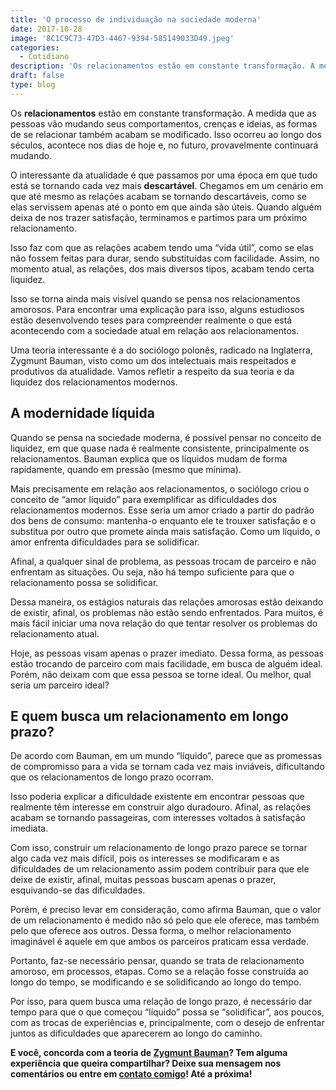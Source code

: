 ```yaml
---
title: 'O processo de individuação na sociedade moderna'
date: 2017-10-28
image: '8C1C9C73-47D3-4467-9394-585149033D49.jpeg'
categories:
  - Cotidiano
description: 'Os relacionamentos estão em constante transformação. A medida que as pessoas vão mudando seus comportamentos, novos relacionamentos amorosos aparecem...'
draft: false
type: blog
---
```


Os **relacionamentos** estão em constante transformação. A medida que as pessoas vão mudando seus comportamentos, crenças e ideias, as formas de se relacionar também acabam se modificado. Isso ocorreu ao longo dos séculos, acontece nos dias de hoje e, no futuro, provavelmente continuará mudando.

O interessante da atualidade é que passamos por uma época em que tudo está se tornando cada vez mais **descartável**. Chegamos em um cenário em que até mesmo as relações acabam se tornando descartáveis, como se elas servissem apenas até o ponto em que ainda são úteis. Quando alguém deixa de nos trazer satisfação, terminamos e partimos para um próximo relacionamento.

Isso faz com que as relações acabem tendo uma “vida útil”, como se elas não fossem feitas para durar, sendo substituídas com facilidade. Assim, no momento atual, as relações, dos mais diversos tipos, acabam tendo certa liquidez.

Isso se torna ainda mais visível quando se pensa nos relacionamentos amorosos. Para encontrar uma explicação para isso, alguns estudiosos estão desenvolvendo teses para compreender realmente o que está acontecendo com a sociedade atual em relação aos relacionamentos.

Uma teoria interessante é a do sociólogo polonês, radicado na Inglaterra, Zygmunt Bauman, visto como um dos intelectuais mais respeitados e produtivos da atualidade. Vamos refletir a respeito da sua teoria e da liquidez dos relacionamentos modernos.

## **A modernidade líquida**

Quando se pensa na sociedade moderna, é possível pensar no conceito de liquidez, em que quase nada é realmente consistente, principalmente os relacionamentos. Bauman explica que os líquidos mudam de forma rapidamente, quando em pressão (mesmo que mínima).

Mais precisamente em relação aos relacionamentos, o sociólogo criou o conceito de “amor líquido” para exemplificar as dificuldades dos relacionamentos modernos. Esse seria um amor criado a partir do padrão dos bens de consumo: mantenha-o enquanto ele te trouxer satisfação e o substitua por outro que promete ainda mais satisfação. Como um líquido, o amor enfrenta dificuldades para se solidificar.

Afinal, a qualquer sinal de problema, as pessoas trocam de parceiro e não enfrentam as situações. Ou seja, não há tempo suficiente para que o relacionamento possa se solidificar.

Dessa maneira, os estágios naturais das relações amorosas estão deixando de existir, afinal, os problemas não estão sendo enfrentados. Para muitos, é mais fácil iniciar uma nova relação do que tentar resolver os problemas do relacionamento atual.

Hoje, as pessoas visam apenas o prazer imediato. Dessa forma, as pessoas estão trocando de parceiro com mais facilidade, em busca de alguém ideal. Porém, não deixam com que essa pessoa se torne ideal. Ou melhor, qual seria um parceiro ideal?

## **E quem busca um relacionamento em longo prazo?**

De acordo com Bauman, em um mundo “líquido”, parece que as promessas de compromisso para a vida se tornam cada vez mais inviáveis, dificultando que os relacionamentos de longo prazo ocorram.

Isso poderia explicar a dificuldade existente em encontrar pessoas que realmente têm interesse em construir algo duradouro. Afinal, as relações acabam se tornando passageiras, com interesses voltados à satisfação imediata.

Com isso, construir um relacionamento de longo prazo parece se tornar algo cada vez mais difícil, pois os interesses se modificaram e as dificuldades de um relacionamento assim podem contribuir para que ele deixe de existir, afinal, muitas pessoas buscam apenas o prazer, esquivando-se das dificuldades.

Porém, é preciso levar em consideração, como afirma Bauman, que o valor de um relacionamento é medido não só pelo que ele oferece, mas também pelo que oferece aos outros. Dessa forma, o melhor relacionamento imaginável é aquele em que ambos os parceiros praticam essa verdade.

Portanto, faz-se necessário pensar, quando se trata de relacionamento amoroso, em processos, etapas. Como se a relação fosse construída ao longo do tempo, se modificando e se solidificando ao longo do tempo.

Por isso, para quem busca uma relação de longo prazo, é necessário dar tempo para que o que começou “líquido” possa se “solidificar”, aos poucos, com as trocas de experiências e, principalmente, com o desejo de enfrentar juntos as dificuldades que aparecerem ao longo do caminho.

**E você, concorda com a teoria de [Zygmunt Bauman](https://pt.wikipedia.org/wiki/Zygmunt_Bauman)? Tem alguma experiência que queira compartilhar? Deixe sua mensagem nos comentários ou entre em [contato comigo](/contato/)! Até a próxima!**
